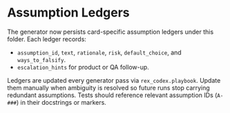 # Assumption Ledgers

The generator now persists card-specific assumption ledgers under this folder. Each
ledger records:

- `assumption_id`, `text`, `rationale`, `risk`, `default_choice`, and
  `ways_to_falsify`.
- `escalation_hints` for product or QA follow-up.

Ledgers are updated every generator pass via `rex_codex.playbook`. Update them
manually when ambiguity is resolved so future runs stop carrying redundant
assumptions. Tests should reference relevant assumption IDs (`A-###`) in their
docstrings or markers.

